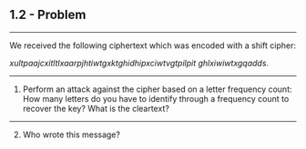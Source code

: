 ## 1.2 - Problem

---

We received the following ciphertext which was encoded with a shift cipher:

_xultpaajcxitltlxaarpjhtiwtgxktghidhipxciwtvgtpilpit
ghlxiwiwtxgqadds._

---

1. Perform an attack against the cipher based on a letter frequency count: How many letters do you have to identify through a frequency count to recover the key? What is the cleartext?

---

2. Who wrote this message?
